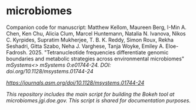 # microbiomes
Companion code for manuscript:
Matthew Kellom, Maureen Berg, I-Min A. Chen, Ken Chu, Alicia Clum, Marcel Huntemann, Natalia N. Ivanova, Nikos C. Kyrpides, Supratim Mukherjee, T. B. K. Reddy, Simon Roux, Rekha Seshadri, Gitta Szabo, Neha J. Varghese, Tanja Woyke, Emiley A. Eloe-Fadrosh. 2025.
"Tetranucleotide frequencies differentiate genomic boundaries and metabolic strategies across environmental microbiomes"
<i>mSystems<> mSystems 0:e01744-24. DOI: doi.org/10.1128/msystems.01744-24

https://journals.asm.org/doi/10.1128/msystems.01744-24

This repository includes the main script for building the Bokeh tool at microbiomes.jgi.doe.gov. This script is shared for documentation purposes. 
